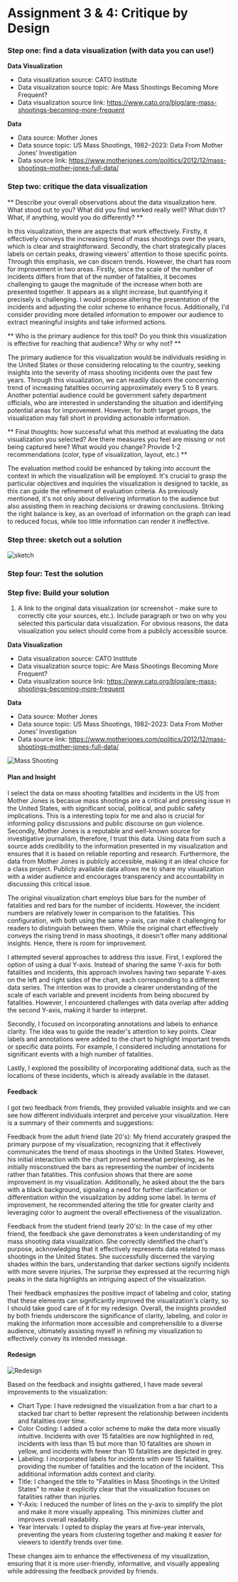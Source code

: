 
# Assignment 3 & 4: Critique by Design

### Step one: find a data visualization (with data you can use!)

**Data Visualization**
- Data visualization source: CATO Institute
- Data visualization source topic: Are Mass Shootings Becoming More Frequent?
- Data visualization source link: https://www.cato.org/blog/are-mass-shootings-becoming-more-frequent

**Data**
- Data source: Mother Jones
- Data source topic: US Mass Shootings, 1982–2023: Data From Mother Jones’ Investigation
- Data source link: https://www.motherjones.com/politics/2012/12/mass-shootings-mother-jones-full-data/

### Step two: critique the data visualization

** Describe your overall observations about the data visualization here.  What stood out to you?  What did you find worked really well?  What didn't?  What, if anything, would you do differently? **

In this visualization, there are aspects that work effectively. Firstly, it effectively conveys the increasing trend of mass shootings over the years, which is clear and straightforward. Secondly, the chart strategically places labels on certain peaks, drawing viewers' attention to those specific points. Through this emphasis, we can discern trends. However, the chart has room for improvement in two areas. Firstly, since the scale of the number of incidents differs from that of the number of fatalities, it becomes challenging to gauge the magnitude of the increase when both are presented together. It appears as a slight increase, but quantifying it precisely is challenging. I would propose altering the presentation of the incidents and adjusting the color scheme to enhance focus. Additionally, I'd consider providing more detailed information to empower our audience to extract meaningful insights and take informed actions.

** Who is the primary audience for this tool?  Do you think this visualization is effective for reaching that audience?  Why or why not? **

The primary audience for this visualization would be individuals residing in the United States or those considering relocating to the country, seeking insights into the severity of mass shooting incidents over the past few years. Through this visualization, we can readily discern the concerning trend of increasing fatalities occurring approximately every 5 to 8 years. Another potential audience could be government safety department officials, who are interested in understanding the situation and identifying potential areas for improvement. However, for both target groups, the visualization may fall short in providing actionable information.

** Final thoughts: how successful what this method at evaluating the data visualization you selected? Are there measures you feel are missing or not being captured here?  What would you change?  Provide 1-2 recommendations (color, type of visualization, layout, etc.) **

The evaluation method could be enhanced by taking into account the context in which the visualization will be employed. It's crucial to grasp the particular objectives and inquiries the visualization is designed to tackle, as this can guide the refinement of evaluation criteria. As previously mentioned, it's not only about delivering information to the audience but also assisting them in reaching decisions or drawing conclusions. Striking the right balance is key, as an overload of information on the graph can lead to reduced focus, while too little information can render it ineffective.


### Step three: sketch out a solution

![sketch](Sketch.png)

### Step four: Test the solution





### Step five: Build your solution

1. A link to the original data visualization (or screenshot - make sure to correctly cite your sources, etc.).  Include paragraph or two on why you selected this particular data visualization.  For obvious reasons, the data visualization you select should come from a publicly accessible source.

**Data Visualization**
- Data visualization source: CATO Institute
- Data visualization source topic: Are Mass Shootings Becoming More Frequent?
- Data visualization source link: https://www.cato.org/blog/are-mass-shootings-becoming-more-frequent

**Data**
- Data source: Mother Jones
- Data source topic: US Mass Shootings, 1982–2023: Data From Mother Jones’ Investigation
- Data source link: https://www.motherjones.com/politics/2012/12/mass-shootings-mother-jones-full-data/

![Mass Shooting](MassShooting.png)

#### Plan and Insight
I select the data on mass shooting fatalities and incidents in the US from Mother Jones is becasue mass shootings are a critical and pressing issue in the United States, with significant social, political, and public safety implications. This is a interesting topix for me and also is crucial for informing policy discussions and public discourse on gun violence. Secondly, Mother Jones is a reputable and well-known source for investigative journalism, therefore, I trust this data. Using data from such a source adds credibility to the information presented in my visualization and ensures that it is based on reliable reporting and research. Furthermore, the data from Mother Jones is publicly accessible, making it an ideal choice for a class project. Publicly available data allows me to share my visualization with a wider audience and encourages transparency and accountability in discussing this critical issue.

The original visualization chart employs blue bars for the number of fatalities and red bars for the number of incidents. However, the incident numbers are relatively lower in comparison to the fatalities. This configuration, with both using the same y-axis, can make it challenging for readers to distinguish between them. While the original chart effectively conveys the rising trend in mass shootings, it doesn't offer many additional insights. Hence, there is room for improvement.

I attempted several approaches to address this issue. First, I explored the option of using a dual Y-axis. Instead of sharing the same Y-axis for both fatalities and incidents, this approach involves having two separate Y-axes on the left and right sides of the chart, each corresponding to a different data series. The intention was to provide a clearer understanding of the scale of each variable and prevent incidents from being obscured by fatalities. However, I encountered challenges with data overlap after adding the second Y-axis, making it harder to interpret.

Secondly, I focused on incorporating annotations and labels to enhance clarity. The idea was to guide the reader's attention to key points. Clear labels and annotations were added to the chart to highlight important trends or specific data points. For example, I considered including annotations for significant events with a high number of fatalities.

Lastly, I explored the possibility of incorporating additional data, such as the locations of these incidents, which is already available in the dataset.

#### Feedback
I got two feedback from friends, they provided valuable insights and we can see how different individuals interpret and perceive your visualization. Here is a summary of their comments and suggestions:

Feedback from the adult friend (late 20's):
My friend accurately grasped the primary purpose of my visualization, recognizing that it effectively communicates the trend of mass shootings in the United States. However, his initial interaction with the chart proved somewhat perplexing, as he initially misconstrued the bars as representing the number of incidents rather than fatalities. This confusion shows that there are some improvement in my visualization. Additionally, he asked about the the bars with a black background, signaling a need for further clarification or differentiation within the visualization by adding some label. In terms of improvement, he recommended altering the title for greater clarity and leveraging color to augment the overall effectiveness of the visualization.

Feedback from the student friend (early 20's):
In the case of my other friend, the feedback she gave demonstrates a keen understanding of my mass shooting data visualization. She correctly identified the chart's purpose, acknowledging that it effectively represents data related to mass shootings in the United States. She successfully discerned the varying shades within the bars, understanding that darker sections signify incidents with more severe injuries. The surprise they expressed at the recurring high peaks in the data highlights an intriguing aspect of the visualization.

Their feedback emphasizes the positive impact of labeling and color, stating that these elements can significantly improved the visualization's clarity, so I should take good care of it for my redesign. Overall, the insights provided by both friends underscore the significance of clarity, labeling, and color in making the information more accessible and comprehensible to a diverse audience, ultimately assisting myself in refining my visualization to effectively convey its intended message.

#### Redesign

![Redesign](redesign.png)

Based on the feedback and insights gathered, I have made several improvements to the visualization:

- Chart Type: I have redesigned the visualization from a bar chart to a stacked bar chart to better represent the relationship between incidents and fatalities over time.
- Color Coding: I added a color scheme to make the data more visually intuitive. Incidents with over 15 fatalities are now highlighted in red, incidents with less than 15 but more than 10 fatalities are shown in yellow, and incidents with fewer than 10 fatalities are depicted in grey.
- Labeling: I incorporated labels for incidents with over 15 fatalities, providing the number of fatalities and the location of the incident. This additional information adds context and clarity.
- Title: I changed the title to "Fatalities in Mass Shootings in the United States" to make it explicitly clear that the visualization focuses on fatalities rather than injuries.
- Y-Axis: I reduced the number of lines on the y-axis to simplify the plot and make it more visually appealing. This minimizes clutter and improves overall readability.
- Year Intervals: I opted to display the years at five-year intervals, preventing the years from clustering together and making it easier for viewers to identify trends over time.

These changes aim to enhance the effectiveness of my visualization, ensuring that it is more user-friendly, informative, and visually appealing while addressing the feedback provided by friends.

